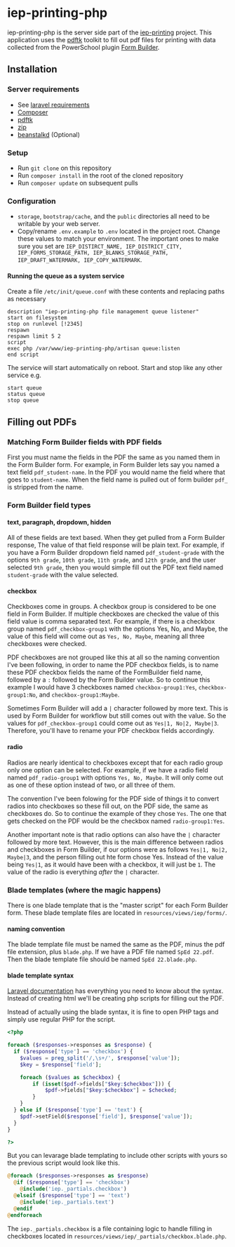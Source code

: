 # iep-printing-php
iep-printing-php is the server side part of the [iep-printing](https://github.com/IronCountySchoolDistrict/iep-printing) project. This application uses the [pdftk](https://github.com/mikehaertl/php-pdftk) toolkit to fill out pdf files for printing with data collected from the PowerSchool plugin [Form Builder](http://www.accelaschool.com/formbuilder).

## Installation

### Server requirements
- See [laravel requirements](http://laravel.com/docs/5.0#server-requirements)
- [Composer](https://getcomposer.org/)
- [pdftk](https://www.pdflabs.com/tools/pdftk-server/)
- [zip](http://manpages.ubuntu.com/manpages/raring/man1/zip.1.html)
- [beanstalkd](http://kr.github.io/beanstalkd/) (Optional)

### Setup
- Run `git clone` on this repository
- Run `composer install` in the root of the cloned repository
- Run `composer update` on subsequent pulls

### Configuration
- `storage`, `bootstrap/cache`, and the `public` directories all need to be writable by your web server.
- Copy/rename `.env.example` to `.env` located in the project root. Change these values to match your environment. The important ones to make sure you set are `IEP_DISTIRCT_NAME, IEP_DISTRICT_CITY, IEP_FORMS_STORAGE_PATH, IEP_BLANKS_STORAGE_PATH, IEP_DRAFT_WATERMARK, IEP_COPY_WATERMARK`.

#### Running the queue as a system service
Create a file `/etc/init/queue.conf` with these contents and replacing paths as necessary

```
description "iep-printing-php file management queue listener"
start on filesystem
stop on runlevel [!2345]
respawn
respawn limit 5 2
script
exec php /var/www/iep-printing-php/artisan queue:listen
end script
```

The service will start automatically on reboot. Start and stop like any other service e.g.

```shell
start queue
status queue
stop queue
```

## Filling out PDFs

### Matching Form Builder fields with PDF fields

First you must name the fields in the PDF the same as you named them in the Form Builder form. For example, in Form Builder lets say you named a text field `pdf_student-name`. In the PDF you would name the field where that goes to `student-name`. When the field name is pulled out of form builder `pdf_` is stripped from the name.

### Form Builder field types

#### text, paragraph, dropdown, hidden

All of these fields are text based. When they get pulled from a Form Builder response, The value of that field response will be plain text. For example, if you have a Form Builder dropdown field named `pdf_student-grade` with the options `9th grade`, `10th grade`, `11th grade`, and `12th grade`, and the user selected `9th grade`, then you would simple fill out the PDF text field named `student-grade` with the value selected.

#### checkbox

Checkboxes come in groups. A checkbox group is considered to be one field in Form Builder. If multiple checkboxes are checked the value of this field value is comma separated text. For example, if there is a checkbox group named `pdf_checkbox-group1` with the options Yes, No, and Maybe, the value of this field will come out as `Yes, No, Maybe`, meaning all three checkboxes were checked.

PDF checkboxes are not grouped like this at all so the naming convention I've been following, in order to name the PDF checkbox fields, is to name these PDF checkbox fields the name of the FormBuilder field name, followed by a `:` followed by the Form Builder value. So to continue this example I would have 3 checkboxes named `checkbox-group1:Yes`, `checkbox-group1:No`, and `checkbox-group1:Maybe`.

Sometimes Form Builder will add a `|` character followed by more text. This is used by Form Builder for workflow but still comes out with the value. So the values for `pdf_checkbox-group1` could come out as `Yes|1, No|2, Maybe|3`. Therefore, you'll have to rename your PDF checkbox fields accordingly.

#### radio

Radios are nearly identical to checkboxes except that for each radio group only one option can be selected. For example, if we have a radio field named `pdf_radio-group1` with options `Yes, No, Maybe`. It will only come out as one of these option instead of two, or all three of them.

The convention I've been folowing for the PDF side of things it to convert radios into checkboxes so these fill out, on the PDF side, the same as checkboxes do. So to continue the example of they chose `Yes`. The one that gets checked on the PDF would be the checkbox named `radio-group1:Yes`.

Another important note is that radio options can also have the `|` character followed by more text. However, this is the main difference between radios and checkboxes in Form Builder, if our options were as follows `Yes|1, No|2, Maybe|3`, and the person filling out hte form chose Yes. Instead of the value being `Yes|1`, as it would have been with a checkbox, it will just be `1`. The value of the radio is everything *after* the `|` character.

### Blade templates (where the magic happens)

There is one blade template that is the "master script" for each Form Builder form. These blade template files are located in `resources/views/iep/forms/`.

#### naming convention

The blade template file must be named the same as the PDF, minus the pdf file extension, plus `blade.php`. If we have a PDF file named `SpEd 22.pdf`. Then the blade template file should be named `SpEd 22.blade.php`.

#### blade template syntax

[Laravel documentation](http://laravel.com/docs/5.0/templates) has everything you need to know about the syntax. Instead of creating html we'll be creating php scripts for filling out the PDF.

Instead of actually using the blade syntax, it is fine to open PHP tags and simply use regular PHP for the script.

```php
<?php

foreach ($responses->responses as $response) {
  if ($response['type'] == 'checkbox') {
    $values = preg_split('/,\s+/', $response['value']);
    $key = $response['field'];

    foreach ($values as $checkbox) {
    	if (isset($pdf->fields["$key:$checkbox"])) {
    		$pdf->fields["$key:$checkbox"] = $checked;
    	}
    }
  } else if ($response['type'] == 'text') {
    $pdf->setField($response['field'], $response['value']);
  }
}

?>
```

But you can levarage blade templating to include other scripts with yours so the previous script would look like this.

```php
@foreach ($responses->responses as $response)
  @if ($response['type'] == 'checkbox')
    @include('iep._partials.checkbox')
  @elseif ($response['type'] == 'text')
    @include('iep._partials.text')
  @endif
@endforeach
```

The `iep._partials.checkbox` is a file containing logic to handle filling in checkboxes located in `resources/views/iep/_partials/checkbox.blade.php`.
